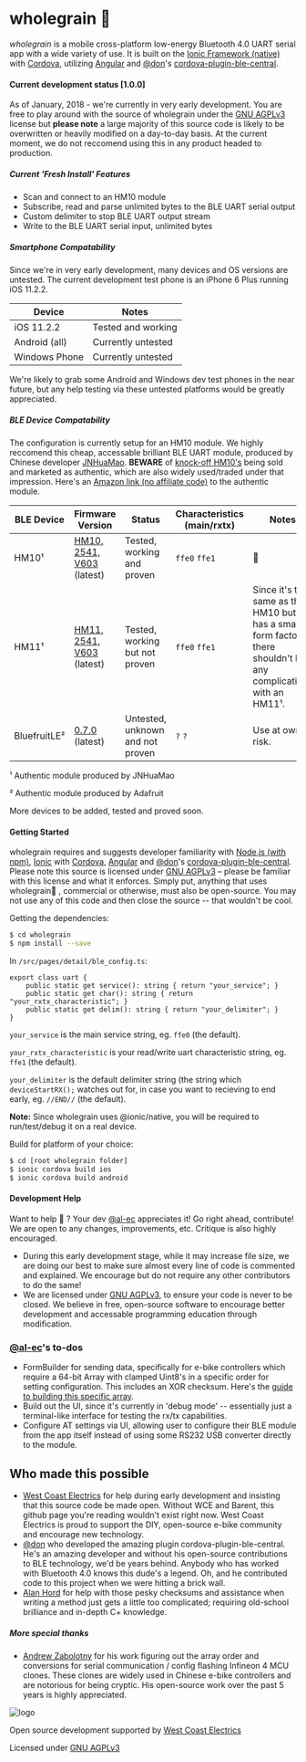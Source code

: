 # wholegrain 🌾

*wholegrain* is a mobile cross-platform low-energy Bluetooth 4.0 UART serial app with a wide variety of use. It is built on the [Ionic Framework (native)](https://ionicframework.com/docs/) with [Cordova](https://cordova.apache.org/), utilizing [Angular](https://angular.io/) and [@don](https://github.com/don)'s [cordova-plugin-ble-central](https://github.com/don/cordova-plugin-ble-central).

#### Current development status [1.0.0]
As of January, 2018 - we're currently in very early development. You are free to play around with the source of wholegrain under the [GNU AGPLv3](https://www.gnu.org/licenses/agpl-3.0.en.html) license but **please note** a large majority of this source code is likely to be overwritten or heavily modified on a day-to-day basis. At the current moment, we do not reccomend using this in any product headed to production.

##### Current 'Fresh Install' Features

  - Scan and connect to an HM10 module
  - Subscribe, read and parse unlimited bytes to the BLE UART serial output
  - Custom delimiter to stop BLE UART output stream
  - Write to the BLE UART serial input, unlimited bytes


##### Smartphone Compatability

Since we're in very early development, many devices and OS versions are untested. The current development test phone is an iPhone 6 Plus running iOS 11.2.2.

| Device | Notes |
| ------ | ------ |
| iOS 11.2.2 | Tested and working |
| Android (all) | Currently untested |
| Windows Phone | Currently untested |

We're likely to grab some Android and Windows dev test phones in the near future, but any help testing via these untested platforms would be greatly appreciated.

##### BLE Device Compatability

The configuration is currently setup for an HM10 module. We highly reccomend this cheap, accessable brilliant BLE UART module, produced by Chinese developer  [JNHuaMao](http://www.jnhuamao.cn/bluetooth.asp). **BEWARE** of [knock-off HM10's](http://fab.cba.mit.edu/classes/863.15/doc/tutorials/programming/bluetooth/bluetooth40_en.pdf) being sold and marketed as authentic, which are also widely used/traded under that impression. Here's an [Amazon link (no affiliate code)](https://www.amazon.com/DSD-TECH-Bluetooth-iBeacon-Arduino/dp/B06WGZB2N4/ref=sr_1_1?s=electronics&ie=UTF8&qid=1516232542&sr=1-1&keywords=hm10) to the authentic module.

| BLE Device | Firmware Version | Status | Characteristics (main/rxtx) | Notes |
| ------ | ------ | ------ | ------ | ------ |
| HM10¹ | [HM10, 2541, V603](http://www.jnhuamao.cn/rom/HMSoft-10-2541-V603.zip) (latest) | Tested, working and proven | `ffe0` `ffe1` | 🌾
| HM11¹ | [HM11, 2541, V603](http://www.jnhuamao.cn/rom/HMSoft-11-2541-V603.zip) (latest) | Tested, working but not proven | `ffe0` `ffe1` | Since it's the same as the HM10 but has a smaller form factor, there shouldn't be any complications with an HM11¹.
| BluefruitLE² | [0.7.0](https://github.com/adafruit/Adafruit_BluefruitLE_Firmware/tree/master/0.7.7) (latest) | Untested, unknown and not proven | `?` `?` | Use at own risk.

¹ Authentic module produced by JNHuaMao

² Authentic module produced by Adafruit

More devices to be added, tested and proved soon.

#### Getting Started

wholegrain requires and suggests developer familiarity with [Node.js (with npm)](https://nodejs.org/), [Ionic](https://ionicframework.com/docs/) with [Cordova](https://cordova.apache.org/), [Angular](https://angular.io/) and [@don](https://github.com/don)'s [cordova-plugin-ble-central](https://github.com/don/cordova-plugin-ble-central). Please note this source is licensed under [GNU AGPLv3](https://www.gnu.org/licenses/agpl-3.0.en.html) – please be familiar with this license and what it enforces. Simply put, anything that uses wholegrain🌾 , commercial or otherwise, must also be open-source. You may not use any of this code and then close the source -- that wouldn't be cool.

Getting the dependencies:

```sh
$ cd wholegrain
$ npm install --save
```

In `/src/pages/detail/ble_config.ts`:

```
export class uart {
    public static get service(): string { return "your_service"; }
    public static get char(): string { return "your_rxtx_characteristic"; }
    public static get delim(): string { return "your_delimiter"; }
}
```

`your_service` is the main service string, eg. `ffe0` (the default).

`your_rxtx_characteristic` is your read/write uart characteristic string, eg. `ffe1` (the default).

`your_delimiter` is the default delimiter string (the string which `deviceStartRX();` watches out for, in case you want to recieving to end early, eg. `//END//` (the default).


**Note:** Since wholegrain uses @ionic/native, you will be required to run/test/debug it on a real device.

Build for platform of your choice:

```sh
$ cd [root wholegrain folder]
$ ionic cordova build ios
$ ionic cordova build android
```


#### Development Help

Want to help 🌾 ? Your dev [@al-ec](http://github.com/al-ec) appreciates it! Go right ahead, contribute! We are open to any changes, improvements, etc. Critique is also highly encouraged.
- During this early development stage, while it may increase file size, we are doing our best to make sure almost every line of code is commented and explained. We encourage but do not require any other contributors to do the same!
- We are licensed under [GNU AGPLv3](https://www.gnu.org/licenses/agpl-3.0.en.html), to ensure your code is never to be closed. We believe in free, open-source software to encourage better development and accessable programming education through modification.

### [@al-ec](http://github.com/al-ec)'s to-dos

 - FormBuilder for sending data, specifically for e-bike controllers which require a 64-bit Array with clamped Uint8's in a specific order for setting configuration. This includes an XOR checksum. Here's the [guide to building this specific array](https://docs.google.com/document/d/1_j1sQXE_mUbxM1kt8uC3dCofh9ERctOILo7Q009rxnY).
 - Build out the UI, since it's currently in 'debug mode' -- essentially just a terminal-like interface for testing the rx/tx capabilities.
 - Configure AT settings via UI, allowing user to configure their BLE module from the app itself instead of using some RS232 USB converter directly to the module.

Who made this possible
----

- [West Coast Electrics](https://westcoastelectrics.com/) for help during early development and insisting that this source code be made open. Without WCE and Barent, this github page you're reading wouldn't exist right now. West Coast Electrics is proud to support the DIY, open-source e-bike community and encourage new technology.
- [@don](https://github.com/don) who developed the amazing plugin cordova-plugin-ble-central. He's an amazing developer and without his open-source contributions to BLE technology, we'd be years behind. Anybody who has worked with Bluetooth 4.0 knows this dude's a legend. Oh, and he contributed code to this project when we were hitting a brick wall.
- [Alan Hord](http://www.hordsoffun.com/) for help with those pesky checksums and assistance when writing a method just gets a little too complicated; requiring old-school brilliance and in-depth C+ knowledge.

##### More special thanks
- [Andrew Zabolotny](https://sourceforge.net/p/xpd-ebike/wiki/Home/) for his work figuring out the array order and conversions for serial communication / config flashing Infineon 4 MCU clones. These clones are widely used in Chinese e-bike controllers and are notorious for being cryptic. His open-source work over the past 5 years is highly appreciated.


![logo](https://i.imgur.com/MUPegO6.jpg)

Open source development supported by [West Coast Electrics](https://westcoastelectrics.com/)

Licensed under [GNU AGPLv3](https://www.gnu.org/licenses/agpl-3.0.en.html)
